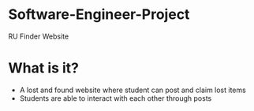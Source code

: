 # Software-Engineer-Project
RU Finder Website
# What is it?
* A lost and found website where student can post and claim lost items
* Students are able to interact with each other through posts


